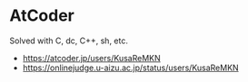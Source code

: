 # AtCoder

Solved with C, dc, C++, sh, etc.

- https://atcoder.jp/users/KusaReMKN
- https://onlinejudge.u-aizu.ac.jp/status/users/KusaReMKN
